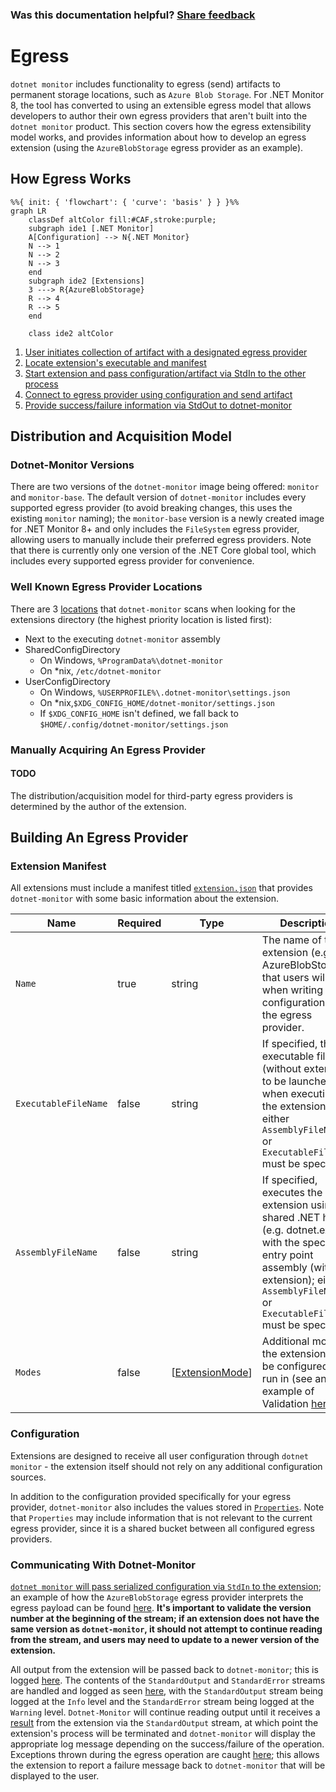 
### Was this documentation helpful? [Share feedback](https://www.research.net/r/DGDQWXH?src=documentation%2FlearningPath%2Fegress)

# Egress

`dotnet monitor` includes functionality to egress (send) artifacts to permanent storage locations, such as `Azure Blob Storage`. For .NET Monitor 8, the tool has converted to using an extensible egress model that allows developers to author their own egress providers that aren't built into the `dotnet monitor` product. This section covers how the egress extensibility model works, and provides information about how to develop an egress extension (using the `AzureBlobStorage` egress provider as an example). 

## How Egress Works

```mermaid
%%{ init: { 'flowchart': { 'curve': 'basis' } } }%%
graph LR
    classDef altColor fill:#CAF,stroke:purple;
    subgraph ide1 [.NET Monitor]
    A[Configuration] --> N{.NET Monitor}
    N --> 1
    N --> 2   
    N --> 3
    end
    subgraph ide2 [Extensions]
    3 ---> R{AzureBlobStorage}
    R --> 4
    R --> 5
    end
    
    class ide2 altColor
```

1. [User initiates collection of artifact with a designated egress provider](https://github.com/dotnet/dotnet-monitor/blob/885ade7c4b6f06a5fa06d0b6cbd1de4c3fa2056a/src/Microsoft.Diagnostics.Monitoring.WebApi/Operation/EgressOperation.cs#L45)
1. [Locate extension's executable and manifest](https://github.com/dotnet/dotnet-monitor/blob/885ade7c4b6f06a5fa06d0b6cbd1de4c3fa2056a/src/Tools/dotnet-monitor/Extensibility/ExtensionDiscoverer.cs#L28)
1. [Start extension and pass configuration/artifact via StdIn to the other process](https://github.com/dotnet/dotnet-monitor/blob/885ade7c4b6f06a5fa06d0b6cbd1de4c3fa2056a/src/Tools/dotnet-monitor/Egress/Extension/EgressExtension.cs#L102)
1. [Connect to egress provider using configuration and send artifact](https://github.com/dotnet/dotnet-monitor/blob/885ade7c4b6f06a5fa06d0b6cbd1de4c3fa2056a/src/Extensions/AzureBlobStorage/AzureBlobEgressProvider.cs#L36)
1. [Provide success/failure information via StdOut to dotnet-monitor](https://github.com/dotnet/dotnet-monitor/blob/885ade7c4b6f06a5fa06d0b6cbd1de4c3fa2056a/src/Microsoft.Diagnostics.Monitoring.Extension.Common/EgressHelper.cs#L77)


## Distribution and Acquisition Model

### Dotnet-Monitor Versions

There are two versions of the `dotnet-monitor` image being offered: `monitor` and `monitor-base`. The default version of `dotnet-monitor` includes every supported egress provider (to avoid breaking changes, this uses the existing `monitor` naming); the `monitor-base` version is a newly created image for .NET Monitor 8+ and only includes the `FileSystem` egress provider, allowing users to manually include their preferred egress providers. Note that there is currently only one version of the .NET Core global tool, which includes every supported egress provider for convenience.

### Well Known Egress Provider Locations

There are 3 [locations](https://github.com/dotnet/dotnet-monitor/blob/885ade7c4b6f06a5fa06d0b6cbd1de4c3fa2056a/src/Tools/dotnet-monitor/ServiceCollectionExtensions.cs#L274) that `dotnet-monitor` scans when looking for the extensions directory (the highest priority location is listed first):
- Next to the executing `dotnet-monitor` assembly
- SharedConfigDirectory
  - On Windows, `%ProgramData%\dotnet-monitor`
  - On *nix, `/etc/dotnet-monitor`
- UserConfigDirectory
  - On Windows, `%USERPROFILE%\.dotnet-monitor\settings.json`
  - On *nix,`$XDG_CONFIG_HOME/dotnet-monitor/settings.json`
  - If `$XDG_CONFIG_HOME` isn't defined, we fall back to `$HOME/.config/dotnet-monitor/settings.json`
### Manually Acquiring An Egress Provider 
#### TODO

The distribution/acquisition model for third-party egress providers is determined by the author of the extension.

## Building An Egress Provider

### Extension Manifest

All extensions must include a manifest titled [`extension.json`](https://github.com/dotnet/dotnet-monitor/blob/885ade7c4b6f06a5fa06d0b6cbd1de4c3fa2056a/src/Extensions/AzureBlobStorage/extension.json) that provides `dotnet-monitor` with some basic information about the extension.

| Name | Required | Type | Description |
|---|---|---|---|
| `Name` | true | string | The name of the extension (e.g. AzureBlobStorage) that users will use when writing configuration for the egress provider. |
| `ExecutableFileName` | false | string | If specified, the executable file (without extension) to be launched when executing the extension; either `AssemblyFileName` or `ExecutableFileName` must be specified. |
| `AssemblyFileName` | false | string | If specified, executes the extension using the shared .NET host (e.g. dotnet.exe) with the specified entry point assembly (without extension); either `AssemblyFileName` or `ExecutableFileName` must be specified. |
| `Modes` | false | [[ExtensionMode](../api/definitions.md#extensionmode)] | Additional modes the extension can be configured to run in (see an example of Validation [here](https://github.com/dotnet/dotnet-monitor/blob/885ade7c4b6f06a5fa06d0b6cbd1de4c3fa2056a/src/Microsoft.Diagnostics.Monitoring.Extension.Common/EgressHelper.cs#L84)). |

### Configuration

Extensions are designed to receive all user configuration through `dotnet monitor` - the extension itself should not rely on any additional configuration sources.

In addition to the configuration provided specifically for your egress provider, `dotnet-monitor` also includes the values stored in [`Properties`](https://github.com/dotnet/dotnet-monitor/blob/885ade7c4b6f06a5fa06d0b6cbd1de4c3fa2056a/src/Microsoft.Diagnostics.Monitoring.Options/EgressOptions.cs#L21). Note that `Properties` may include information that is not relevant to the current egress provider, since it is a shared bucket between all configured egress providers.

### Communicating With Dotnet-Monitor

[`dotnet monitor` will pass serialized configuration via `StdIn` to the extension](https://github.com/dotnet/dotnet-monitor/blob/885ade7c4b6f06a5fa06d0b6cbd1de4c3fa2056a/src/Tools/dotnet-monitor/Egress/Extension/EgressExtension.cs#L182); an example of how the `AzureBlobStorage` egress provider interprets the egress payload can be found [here](https://github.com/dotnet/dotnet-monitor/blob/885ade7c4b6f06a5fa06d0b6cbd1de4c3fa2056a/src/Microsoft.Diagnostics.Monitoring.Extension.Common/EgressHelper.cs#L145). **It's important to validate the version number at the beginning of the stream; if an extension does not have the same version as `dotnet-monitor`, it should not attempt to continue reading from the stream, and users may need to update to a newer version of the extension.**

All output from the extension will be passed back to `dotnet-monitor`; this is logged [here](https://github.com/dotnet/dotnet-monitor/blob/885ade7c4b6f06a5fa06d0b6cbd1de4c3fa2056a/src/Tools/dotnet-monitor/Egress/Extension/EgressExtension.OutputParser.cs#L62). The contents of the `StandardOutput` and `StandardError` streams are handled and logged as seen [here](https://github.com/dotnet/dotnet-monitor/blob/885ade7c4b6f06a5fa06d0b6cbd1de4c3fa2056a/src/Tools/dotnet-monitor/Egress/Extension/EgressExtension.OutputParser.cs#L32), with the `StandardOutput` stream being logged at the `Info` level and the `StandardError` stream being logged at the `Warning` level. `Dotnet-Monitor` will continue reading output until it receives a [result](https://github.com/dotnet/dotnet-monitor/blob/885ade7c4b6f06a5fa06d0b6cbd1de4c3fa2056a/src/Tools/dotnet-monitor/Egress/Extension/EgressArtifactResult.cs) from the extension via the `StandardOutput` stream, at which point the extension's process will be terminated and `dotnet-monitor` will display the appropriate log message depending on the success/failure of the operation. Exceptions thrown during the egress operation are caught [here](https://github.com/dotnet/dotnet-monitor/blob/885ade7c4b6f06a5fa06d0b6cbd1de4c3fa2056a/src/Microsoft.Diagnostics.Monitoring.Extension.Common/EgressHelper.cs#L75); this allows the extension to report a failure message back to `dotnet-monitor` that will be displayed to the user.
